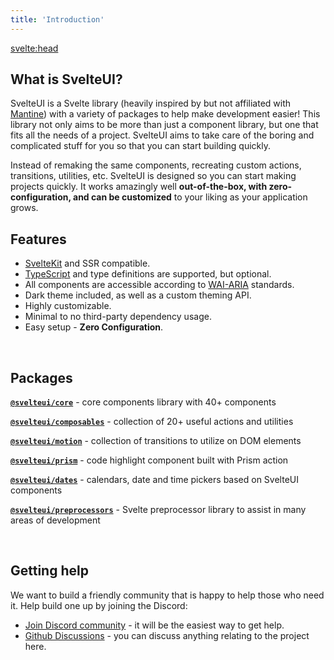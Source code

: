 ```yaml
---
title: 'Introduction'
---
```


<svelte:head>
  <title>Introduction - SvelteUI</title>
</svelte:head>

<script>
  // @ts-nocheck
  import { MinorHeading, BottomNav } from '$lib/components'
</script>

<MinorHeading title="Introduction" />

## What is SvelteUI?

SvelteUI is a Svelte library (heavily inspired by but not affiliated with [Mantine](https://mantine.dev/)) with a variety of packages to help make development easier! This library not only aims to be more than just a component library, but one that fits all the needs of a project. SvelteUI aims to take care of the boring and complicated stuff for you so that you can start building quickly.

Instead of remaking the same components, recreating custom actions, transitions, utilities, etc. SvelteUI is designed so you can start making projects quickly. It works amazingly well **out-of-the-box, with zero-configuration, and can be customized** to your liking as your application grows.

## Features

- [SvelteKit](https://kit.svelte.dev/) and SSR compatible.
- [TypeScript](https://typescriptlang.org/) and type definitions are supported, but optional.
- All components are accessible according to [WAI-ARIA](https://www.w3.org/WAI/standards-guidelines/aria/) standards.
- Dark theme included, as well as a custom theming API.
- Highly customizable.
- Minimal to no third-party dependency usage.
- Easy setup - **Zero Configuration**.

<br />

## Packages

**[`@svelteui/core`](core/button)** - core components library with 40+ components

**[`@svelteui/composables`](composables/use-click-outside)** - collection of 20+ useful actions and utilities

**[`@svelteui/motion`](motion/typewriter)** - collection of transitions to utilize on DOM elements

**[`@svelteui/prism`](others/prism)** - code highlight component built with Prism action

**[`@svelteui/dates`](dates/getting-started)** - calendars, date and time pickers based on SvelteUI components

**[`@svelteui/preprocessors`](preprocessors/view-source)** - Svelte preprocessor library to assist in many areas of development

<br />

## Getting help

We want to build a friendly community that is happy to help those who need it. Help build one up by joining the Discord:

- [Join Discord community](https://discord.gg/2J2xmzCS79) - it will be the easiest way to get help.
- [Github Discussions](https://github.com/svelteuidev/svelteui/discussions) - you can discuss anything relating to the project here.

<BottomNav slug='installation' title='Installation' group='Getting Started' />
